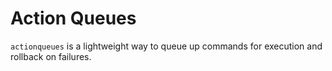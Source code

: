 # Action Queues

`actionqueues` is a lightweight way to queue up commands for execution and
rollback on failures.
